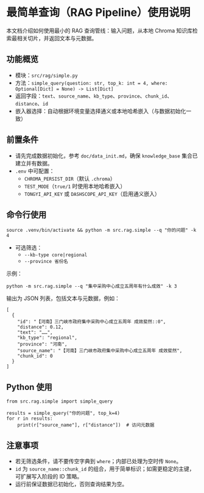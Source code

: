 # 最简单查询（RAG Pipeline）使用说明

本文档介绍如何使用最小的 RAG 查询管线：输入问题，从本地 Chroma 知识库检索最相关切片，并返回文本与元数据。

## 功能概览

- 模块：`src/rag/simple.py`
- 方法：`simple_query(question: str, top_k: int = 4, where: Optional[Dict] = None) -> List[Dict]`
- 返回字段：`text`、`source_name`、`kb_type`、`province`、`chunk_id`、`distance`、`id`
- 嵌入器选择：自动根据环境变量选择通义或本地哈希嵌入（与数据初始化一致）

## 前置条件

- 请先完成数据初始化，参考 `doc/data_init.md`，确保 `knowledge_base` 集合已建立并有数据。
- `.env` 中可配置：
  - `CHROMA_PERSIST_DIR`（默认 `.chroma`）
  - `TEST_MODE`（`true/1` 时使用本地哈希嵌入）
  - `TONGYI_API_KEY` 或 `DASHSCOPE_API_KEY`（启用通义嵌入）

## 命令行使用

```
source .venv/bin/activate && python -m src.rag.simple --q "你的问题" -k 4
```

- 可选筛选：
  - `--kb-type core|regional`
  - `--province 省份名`

示例：
```
python -m src.rag.simple --q "集中采购中心成立五周年有什么成效" -k 3
```

输出为 JSON 列表，包括文本与元数据，例如：
```
[
  {
    "id": "【河南】三门峡市政府集中采购中心成立五周年 成效斐然::0",
    "distance": 0.12,
    "text": "……",
    "kb_type": "regional",
    "province": "河南",
    "source_name": "【河南】三门峡市政府集中采购中心成立五周年 成效斐然",
    "chunk_id": 0
  }
]
```

## Python 使用

```
from src.rag.simple import simple_query

results = simple_query("你的问题", top_k=4)
for r in results:
    print(r["source_name"], r["distance"])  # 访问元数据
```

## 注意事项

- 若无筛选条件，请不要传空字典到 `where`；内部已处理为空时传 `None`。
- `id` 为 `source_name::chunk_id` 的组合，用于简单标识；如需更稳定的主键，可扩展写入阶段的 ID 策略。
- 运行前保证数据已初始化，否则查询结果为空。